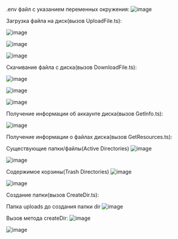 .env файл с указанием переменных окружения:
![image](https://github.com/Atointhe/Project-api/assets/119871255/1231126e-e439-4198-b577-b1a07d8b8224)

Загрузка файла на диск(вызов UploadFile.ts):

![image](https://github.com/Atointhe/Project-api/assets/119871255/3e549e94-90b1-4381-9efc-7f3f88eb03d0)

![image](https://github.com/Atointhe/Project-api/assets/119871255/d7941660-4fc0-464b-82db-99c4bd2df8d6)

![image](https://github.com/Atointhe/Project-api/assets/119871255/5ed917f4-1fe8-4f2a-a62d-082f12dc8c2e)

Скачивание файла с диска(вызов DownloadFile.ts):

![image](https://github.com/Atointhe/Project-api/assets/119871255/b7e8de27-35c4-4763-9466-c0343de2e100)

![image](https://github.com/Atointhe/Project-api/assets/119871255/ace14d7a-e431-4a2b-a2ff-aef828419f38)

![image](https://github.com/Atointhe/Project-api/assets/119871255/ede7091a-d3eb-49f7-ba2e-271d2955f717)

Получение информации об аккаунте диска(вызов GetInfo.ts):

![image](https://github.com/Atointhe/Project-api/assets/119871255/bcda994e-ca00-4064-a635-1a466e195607)

Получение информации о файлах диска(вызов GetResources.ts):

Существующие папки/файлы(Active Directories)
![image](https://github.com/Atointhe/Project-api/assets/119871255/c1021d7a-cf49-4330-b17e-d4e901abbb18)

![image](https://github.com/Atointhe/Project-api/assets/119871255/2c12041a-feff-4142-b2e9-5babf5a5b6c9)

Содержимое корзины(Trash Directories)
![image](https://github.com/Atointhe/Project-api/assets/119871255/8feb9a31-a4b3-469b-aa47-2ff61c242625)

![image](https://github.com/Atointhe/Project-api/assets/119871255/99193be4-5f82-42fe-acf1-22dd984e06b2)

Создание папки(вызов CreateDir.ts):

Папка uploads до создания папки dir
![image](https://github.com/Atointhe/Project-api/assets/119871255/5a4ab456-bc5a-4972-813e-d54df5233856)

Вызов метода createDir: 
![image](https://github.com/Atointhe/Project-api/assets/119871255/75a565c8-ca33-44af-b9b0-be500cf08403)

![image](https://github.com/Atointhe/Project-api/assets/119871255/b9fa0e8e-d23a-4b27-a230-d772521f2029)












